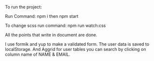 To run the project:

Run Command: npm i then npm start

To change scss run command: npm run watch:css

All the points that write in document are done. 

I use formik and yup to make a validated form. The user data is saved to localStorage. And Aggrid for user tables you can search by clicking on column name of NAME & EMAIL.